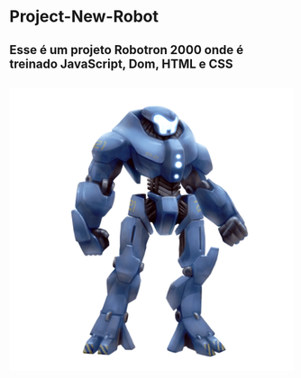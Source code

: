 # Project-New-Robot
<h2> Esse é um projeto Robotron 2000 onde é treinado JavaScript, Dom, HTML e CSS <h2>
<div> 
<img class="robo" src="img/robotron.png" alt="Robotron">
</div>
